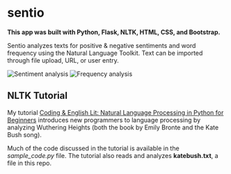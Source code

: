 # sentio

**This app was built with Python, Flask, NLTK, HTML, CSS, and Bootstrap.**

Sentio analyzes texts for positive & negative sentiments and word frequency using the Natural Language Toolkit. Text can be imported through file upload, URL, or user entry.

<img src="http://kellylougheed.com/images/projects/sentio1.png" alt="Sentiment analysis"/>

<img src="http://kellylougheed.com/images/projects/sentio2.png" alt="Frequency analysis"/>

## NLTK Tutorial

My tutorial [Coding & English Lit: Natural Language Processing in Python for Beginners](https://medium.com/@kellylougheed/coding-english-lit-natural-language-processing-in-python-ba8ebae4dde3) introduces new programmers to language processing by analyzing Wuthering Heights (both the book by Emily Bronte and the Kate Bush song).

Much of the code discussed in the tutorial is available in the *sample_code.py* file. The tutorial also reads and analyzes **katebush.txt**, a file in this repo.
